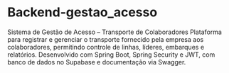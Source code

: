 # Backend-gestao_acesso
Sistema de Gestão de Acesso – Transporte de Colaboradores Plataforma para registrar e gerenciar o transporte fornecido pela empresa aos colaboradores, permitindo controle de linhas, líderes, embarques e relatórios. Desenvolvido com Spring Boot, Spring Security e JWT, com banco de dados no Supabase e documentação via Swagger.
